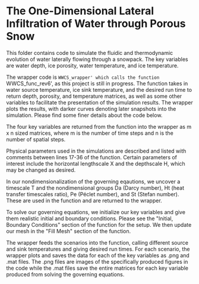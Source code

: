 # The One-Dimensional Lateral Infiltration of Water through Porous Snow

This folder contains code to simulate the fluidic and thermodynamic evolution of water laterally flowing through a snowpack. The key variables are water depth, ice porosity, water temperature, and ice temperature.

The wrapper code is `WWCS_wrapper' which calls the function `WWCS_func_rev6', as this project is still in progress. The function takes in water source temperature, ice sink temperature, and the desired run time to return depth, porosity, and temperature matrices, as well as some other variables to facilitate the presentation of the simulation results. The wrapper plots the results, with darker curves denoting later snapshots into the simulation. Please find some finer details about the code below.

The four key variables are returned from the function into the wrapper as m x n sized matrices, where m is the number of time steps and n is the number of spatial steps.

Physical parameters used in the simulations are described and listed with comments between lines 17-36 of the function. Certain parameters of interest include the horizontal lengthscale X and the depthscale H, which may be changed as desired.

In our nondimensionalization of the governing eqautions, we uncover a timescale T and the nondimensional groups Da (Darcy number), Ht (heat transfer timescales ratio), Pe (Péclet number), and St (Stefan number). These are used in the function and are returned to the wrapper.

To solve our governing equations, we initialize our key variables and give them realistic initial and boundary conditions. Please see the "Initial, Boundary Conditions" section of the function for the setup. We then update our mesh in the "Fill Mesh" section of the function.

The wrapper feeds the scenarios into the function, calling different source and sink temperatures and giving desired run times. For each scenario, the wrapper plots and saves the data for each of the key variables as .png and .mat files. The .png files are images of the specifically produced figures in the code while the .mat files save the entire matrices for each key variable produced from solving the governing equations.
